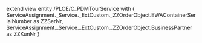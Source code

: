 extend view entity /PLCE/C_PDMTourService with 
{
    ServiceAssignment._Service._ExtCustom._ZZOrderObject.EWAContainerSerialNumber as ZZSerNr,
    ServiceAssignment._Service._ExtCustom._ZZOrderObject.BusinessPartner as ZZKunNr
}
